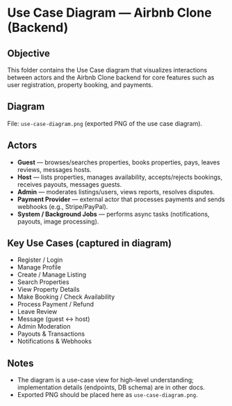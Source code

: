 # Use Case Diagram — Airbnb Clone (Backend)

## Objective
This folder contains the Use Case diagram that visualizes interactions between actors and the Airbnb Clone backend for core features such as user registration, property booking, and payments.

## Diagram
File: `use-case-diagram.png` (exported PNG of the use case diagram).

## Actors
- **Guest** — browses/searches properties, books properties, pays, leaves reviews, messages hosts.
- **Host** — lists properties, manages availability, accepts/rejects bookings, receives payouts, messages guests.
- **Admin** — moderates listings/users, views reports, resolves disputes.
- **Payment Provider** — external actor that processes payments and sends webhooks (e.g., Stripe/PayPal).
- **System / Background Jobs** — performs async tasks (notifications, payouts, image processing).

## Key Use Cases (captured in diagram)
- Register / Login
- Manage Profile
- Create / Manage Listing
- Search Properties
- View Property Details
- Make Booking / Check Availability
- Process Payment / Refund
- Leave Review
- Message (guest <-> host)
- Admin Moderation
- Payouts & Transactions
- Notifications & Webhooks

## Notes
- The diagram is a use-case view for high-level understanding; implementation details (endpoints, DB schema) are in other docs.
- Exported PNG should be placed here as `use-case-diagram.png`.
